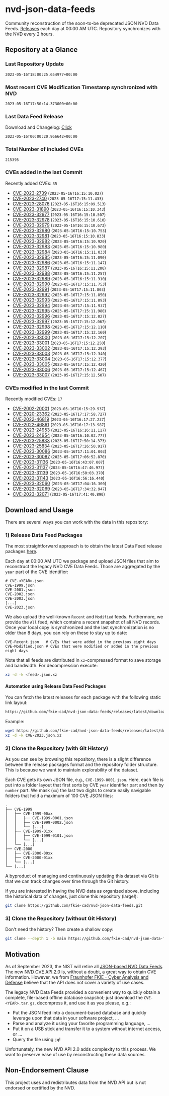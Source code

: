 # nvd-json-data-feeds

Community reconstruction of the soon-to-be deprecated JSON NVD Data Feeds. 
[Releases](releases/latest) each day at 00:00 AM UTC.
Repository synchronizes with the NVD every 2 hours.

## Repository at a Glance

### Last Repository Update

```plain
2023-05-16T18:00:25.654977+00:00
```

### Most recent CVE Modification Timestamp synchronized with NVD

```plain
2023-05-16T17:50:14.373000+00:00
```

### Last Data Feed Release

Download and Changelog: [Click](releases/latest)

```plain
2023-05-16T00:00:20.966642+00:00
```

### Total Number of included CVEs

```plain
215395
```

### CVEs added in the last Commit

Recently added CVEs: `35`

* [CVE-2023-2739](CVE-2023/CVE-2023-27xx/CVE-2023-2739.json) (`2023-05-16T16:15:10.027`)
* [CVE-2023-2740](CVE-2023/CVE-2023-27xx/CVE-2023-2740.json) (`2023-05-16T17:15:11.433`)
* [CVE-2023-28076](CVE-2023/CVE-2023-280xx/CVE-2023-28076.json) (`2023-05-16T16:15:09.513`)
* [CVE-2023-31890](CVE-2023/CVE-2023-318xx/CVE-2023-31890.json) (`2023-05-16T16:15:10.343`)
* [CVE-2023-32977](CVE-2023/CVE-2023-329xx/CVE-2023-32977.json) (`2023-05-16T16:15:10.507`)
* [CVE-2023-32978](CVE-2023/CVE-2023-329xx/CVE-2023-32978.json) (`2023-05-16T16:15:10.610`)
* [CVE-2023-32979](CVE-2023/CVE-2023-329xx/CVE-2023-32979.json) (`2023-05-16T16:15:10.673`)
* [CVE-2023-32980](CVE-2023/CVE-2023-329xx/CVE-2023-32980.json) (`2023-05-16T16:15:10.753`)
* [CVE-2023-32981](CVE-2023/CVE-2023-329xx/CVE-2023-32981.json) (`2023-05-16T16:15:10.833`)
* [CVE-2023-32982](CVE-2023/CVE-2023-329xx/CVE-2023-32982.json) (`2023-05-16T16:15:10.920`)
* [CVE-2023-32983](CVE-2023/CVE-2023-329xx/CVE-2023-32983.json) (`2023-05-16T16:15:10.980`)
* [CVE-2023-32984](CVE-2023/CVE-2023-329xx/CVE-2023-32984.json) (`2023-05-16T16:15:11.033`)
* [CVE-2023-32985](CVE-2023/CVE-2023-329xx/CVE-2023-32985.json) (`2023-05-16T16:15:11.090`)
* [CVE-2023-32986](CVE-2023/CVE-2023-329xx/CVE-2023-32986.json) (`2023-05-16T16:15:11.147`)
* [CVE-2023-32987](CVE-2023/CVE-2023-329xx/CVE-2023-32987.json) (`2023-05-16T16:15:11.200`)
* [CVE-2023-32988](CVE-2023/CVE-2023-329xx/CVE-2023-32988.json) (`2023-05-16T16:15:11.257`)
* [CVE-2023-32989](CVE-2023/CVE-2023-329xx/CVE-2023-32989.json) (`2023-05-16T16:15:11.310`)
* [CVE-2023-32990](CVE-2023/CVE-2023-329xx/CVE-2023-32990.json) (`2023-05-16T17:15:11.753`)
* [CVE-2023-32991](CVE-2023/CVE-2023-329xx/CVE-2023-32991.json) (`2023-05-16T17:15:11.803`)
* [CVE-2023-32992](CVE-2023/CVE-2023-329xx/CVE-2023-32992.json) (`2023-05-16T17:15:11.850`)
* [CVE-2023-32993](CVE-2023/CVE-2023-329xx/CVE-2023-32993.json) (`2023-05-16T17:15:11.893`)
* [CVE-2023-32994](CVE-2023/CVE-2023-329xx/CVE-2023-32994.json) (`2023-05-16T17:15:11.937`)
* [CVE-2023-32995](CVE-2023/CVE-2023-329xx/CVE-2023-32995.json) (`2023-05-16T17:15:11.980`)
* [CVE-2023-32996](CVE-2023/CVE-2023-329xx/CVE-2023-32996.json) (`2023-05-16T17:15:12.027`)
* [CVE-2023-32997](CVE-2023/CVE-2023-329xx/CVE-2023-32997.json) (`2023-05-16T17:15:12.067`)
* [CVE-2023-32998](CVE-2023/CVE-2023-329xx/CVE-2023-32998.json) (`2023-05-16T17:15:12.110`)
* [CVE-2023-32999](CVE-2023/CVE-2023-329xx/CVE-2023-32999.json) (`2023-05-16T17:15:12.160`)
* [CVE-2023-33000](CVE-2023/CVE-2023-330xx/CVE-2023-33000.json) (`2023-05-16T17:15:12.207`)
* [CVE-2023-33001](CVE-2023/CVE-2023-330xx/CVE-2023-33001.json) (`2023-05-16T17:15:12.250`)
* [CVE-2023-33002](CVE-2023/CVE-2023-330xx/CVE-2023-33002.json) (`2023-05-16T17:15:12.293`)
* [CVE-2023-33003](CVE-2023/CVE-2023-330xx/CVE-2023-33003.json) (`2023-05-16T17:15:12.340`)
* [CVE-2023-33004](CVE-2023/CVE-2023-330xx/CVE-2023-33004.json) (`2023-05-16T17:15:12.377`)
* [CVE-2023-33005](CVE-2023/CVE-2023-330xx/CVE-2023-33005.json) (`2023-05-16T17:15:12.420`)
* [CVE-2023-33006](CVE-2023/CVE-2023-330xx/CVE-2023-33006.json) (`2023-05-16T17:15:12.467`)
* [CVE-2023-33007](CVE-2023/CVE-2023-330xx/CVE-2023-33007.json) (`2023-05-16T17:15:12.507`)


### CVEs modified in the last Commit

Recently modified CVEs: `17`

* [CVE-2002-20001](CVE-2002/CVE-2002-200xx/CVE-2002-20001.json) (`2023-05-16T16:15:29.937`)
* [CVE-2020-23362](CVE-2020/CVE-2020-233xx/CVE-2020-23362.json) (`2023-05-16T17:17:58.727`)
* [CVE-2022-46819](CVE-2022/CVE-2022-468xx/CVE-2022-46819.json) (`2023-05-16T16:17:27.237`)
* [CVE-2022-46861](CVE-2022/CVE-2022-468xx/CVE-2022-46861.json) (`2023-05-16T16:17:13.987`)
* [CVE-2023-24953](CVE-2023/CVE-2023-249xx/CVE-2023-24953.json) (`2023-05-16T16:16:11.117`)
* [CVE-2023-24954](CVE-2023/CVE-2023-249xx/CVE-2023-24954.json) (`2023-05-16T16:10:02.777`)
* [CVE-2023-25833](CVE-2023/CVE-2023-258xx/CVE-2023-25833.json) (`2023-05-16T17:50:14.373`)
* [CVE-2023-25834](CVE-2023/CVE-2023-258xx/CVE-2023-25834.json) (`2023-05-16T17:26:50.917`)
* [CVE-2023-30086](CVE-2023/CVE-2023-300xx/CVE-2023-30086.json) (`2023-05-16T17:11:01.003`)
* [CVE-2023-30087](CVE-2023/CVE-2023-300xx/CVE-2023-30087.json) (`2023-05-16T17:06:52.870`)
* [CVE-2023-31136](CVE-2023/CVE-2023-311xx/CVE-2023-31136.json) (`2023-05-16T16:43:07.007`)
* [CVE-2023-31137](CVE-2023/CVE-2023-311xx/CVE-2023-31137.json) (`2023-05-16T16:47:46.977`)
* [CVE-2023-31139](CVE-2023/CVE-2023-311xx/CVE-2023-31139.json) (`2023-05-16T16:50:03.370`)
* [CVE-2023-31143](CVE-2023/CVE-2023-311xx/CVE-2023-31143.json) (`2023-05-16T16:56:16.440`)
* [CVE-2023-32060](CVE-2023/CVE-2023-320xx/CVE-2023-32060.json) (`2023-05-16T17:04:16.300`)
* [CVE-2023-32069](CVE-2023/CVE-2023-320xx/CVE-2023-32069.json) (`2023-05-16T17:34:32.947`)
* [CVE-2023-32071](CVE-2023/CVE-2023-320xx/CVE-2023-32071.json) (`2023-05-16T17:41:40.890`)


## Download and Usage

There are several ways you can work with the data in this repository:

### 1) Release Data Feed Packages

The most straightforward approach is to obtain the latest Data Feed release packages [here](releases/latest).

Each day at 00:00 AM UTC we package and upload JSON files that aim to reconstruct the legacy NVD CVE Data Feeds.
Those are aggregated by the `year` part of the CVE identifier:

```
# CVE-<YEAR>.json
CVE-1999.json
CVE-2001.json
CVE-2002.json
CVE-2003.json
[...]
CVE-2023.json
```

We also upload the well-known `Recent` and `Modified` feeds.
Furthermore, we provide the `All` feed, which contains a recent snapshot of all NVD records.
Once your local copy is synchronized and the last synchronization is no older than 8 days, you can rely on these to stay up to date:

```plain
CVE-Recent.json   # CVEs that were added in the previous eight days
CVE-Modified.json # CVEs that were modified or added in the previous eight days
```

Note that all feeds are distributed in `xz`-compressed format to save storage and bandwidth.
For decompression execute:

```sh
xz -d -k <feed>.json.xz
```


#### Automation using Release Data Feed Packages

You can fetch the latest releases for each package with the following static link layout:

```sh
https://github.com/fkie-cad/nvd-json-data-feeds/releases/latest/download/CVE-<YEAR>.json.xz
```

Example:

```sh
wget https://github.com/fkie-cad/nvd-json-data-feeds/releases/latest/download/CVE-2023.json.xz
xz -d -k CVE-2023.json.xz
```

### 2) Clone the Repository (with Git History)

As you can see by browsing this repository, there is a slight difference between the release packages format and the repository folder structure.
This is because we want to maintain explorability of the dataset.

Each CVE gets its own JSON file, e.g., `CVE-1999-0001.json`.
Here, each file is put into a folder layout that first sorts by CVE `year` identifier part and then by `number` part.
We mask (`xx`) the last two digits to create easily navigable folders that hold a maximum of 100 CVE JSON files:

```plain
.
├── CVE-1999
│   ├── CVE-1999-00xx
│   │   ├── CVE-1999-0001.json
│   │   ├── CVE-1999-0002.json
│   │   └── [...]
│   ├── CVE-1999-01xx
│   │   ├── CVE-1999-0101.json
│   │   └── [...]
│   └── [...]
├── CVE-2000
│   ├── CVE-2000-00xx
│   ├── CVE-2000-01xx
│   └── [...]
└── [...]
```

A byproduct of managing and continuously updating this dataset via Git is that we can track changes over time through the Git history.

If you are interested in having the NVD data as organized above, including the historical data of changes, just clone this repository (large!):

```sh
git clone https://github.com/fkie-cad/nvd-json-data-feeds.git
```

### 3) Clone the Repository (without Git History)

Don't need the history? Then create a shallow copy:

```sh
git clone --depth 1 -b main https://github.com/fkie-cad/nvd-json-data-feeds.git
```

## Motivation

As of September 2023, the NIST will retire all [JSON-based NVD Data Feeds](https://nvd.nist.gov/vuln/data-feeds#divRetirementBanner-1).
The new [NVD CVE API 2.0](https://nvd.nist.gov/developers/vulnerabilities) is, without a doubt, a great way to obtain CVE information.
However, we from [Fraunhofer FKIE - Cyber Analysis and Defense](https://www.fkie.fraunhofer.de/en/departments/cad.html) believe that the API does not cover a variety of use cases.

The legacy NVD Data Feeds provided a convenient way to quickly obtain a complete, file-based offline database snapshot; just download the `CVE-<YEAR>.tar.gz`, decompress it, and use it as you please, e.g.:

* Put the JSON feed into a document-based database and quickly leverage upon that data in your software project, ...
* Parse and analyze it using your favorite programming language, ...
* Put it on a USB stick and transfer it to a system without internet access, or ...
* Query the file using `jq`!

Unfortunately, the new NVD API 2.0 adds complexity to this process.
We want to preserve ease of use by reconstructing these data sources.

## Non-Endorsement Clause

This project uses and redistributes data from the NVD API but is not endorsed or certified by the NVD.